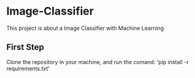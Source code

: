 # Image-Classifier
This project is about a Image Classifier with Machine Learning
## First Step
Clone the repository in your machine, and run the comand: 'pip install -r requirements.txt'
